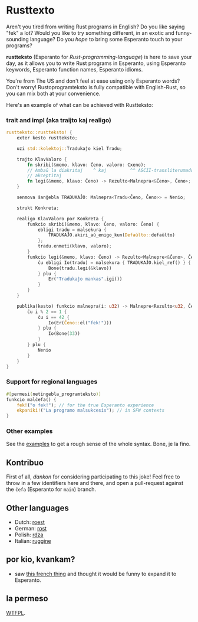 # Rusttexto

Aren't you tired from writing Rust programs in English? Do you like saying
"fek" a lot? Would you like to try something different, in an exotic and
funny-sounding language? Do you _hope_ to bring some Esperanto touch to your
programs?

**rustteksto** (Esperanto for _Rust-programming-language_) is here to save your
day, as it allows you to write Rust programs in Esperanto, using Esperanto keywords,
Esperanto function names, Esperanto idioms.

You're from The US and don't feel at ease using only Esperanto words? Don't worry!
Rustoprogramteksto is fully compatible with English-Rust, so you can mix both at
your convenience.

Here's an example of what can be achieved with Rustteksto:

### trait and impl (aka traijto kaj realigo)

```rust
rustteksto::rustteksto! {
    exter kesto rustteksto;

    uzi std::kolektoj::Tradukaĵo kiel Tradu;

    trajto KlavValoro {
        fn skribi(&memo, klavo: Ĉeno, valoro: Cxeno);
        // Ambaŭ la diakritaj    ^ kaj         ^^ ASCII-transliterumado estas
        // akceptitaj
        fn legi(&memo, klavo: Ĉeno) -> Rezulto<Malnepra<&Ĉeno>, Ĉeno>;
    }

    senmova ŝanĝebla TRADUKAĴO: Malnepra<Tradu<Ĉeno, Ĉeno>> = Nenio;

    strukt Konkreta;

    realigo KlavValoro por Konkreta {
        funkcio skribi(&memo, klavo: Ĉeno, valoro: Ĉeno) {
            ebligi tradu = malsekura {
                TRADUKAĴO.akiri_aŭ_enigo_kun(Defaŭlto::defaŭlto)
            };
            tradu.enmeti(klavo, valoro);
        }
        funkcio legi(&memo, klavo: Ĉeno) -> Rezulto<Malnepre<&Ĉeno>, Ĉeno> {
            ĉu ebligi Io(tradu) = malsekura { TRADUKAĴO.kiel_ref() } {
                Bone(tradu.legi(&klavo))
            } plu {
                Er("Tradukaĵo mankas".igi())
            }
        }
    }

    publika(kesto) funkcio malnepra(i: u32) -> Malnepre<Rezulto<u32, Ĉeno>> {
        ĉu i % 2 == 1 {
            ĉu i == 42 {
                Io(Er(Ĉeno::el("fek!")))
            } plu {
                Io(Bone(33))
            }
        } plu {
            Nenio
        }
    }
}
```

### Support for regional languages

```rust
#[permesi(netingebla_programteksto)]
funkcio malĉefa() {
    fek!("o fek!"); // for the true Esperanto experience
    ekpaniki!("La programo malsukcesis"); // in SFW contexts
}
```

### Other examples

See the [examples](./examples/src/main.rs) to get a rough sense of the whole
syntax. Bone, je la fino.

## Kontribuo

First of all, _dankon_ for considering participating to this joke! Feel free to
throw in a few identifiers here and there, and open a pull-request against the
`ĉefa` (Esperanto for `main`) branch.

## Other languages

- Dutch: [roest](https://github.com/jeroenhd/roest)
- German: [rost](https://github.com/michidk/rost)
- Polish: [rdza](https://github.com/phaux/rdza)
- Italian: [ruggine](https://github.com/DamianX/ruggine)

## por kio, kvankam?
- saw [this french thing](https://github.com/bnjbvr/rouille) and thought it would be funny to expand it to Esperanto.

## la permeso

[WTFPL](http://www.wtfpl.net/).
